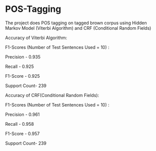 # POS-Tagging
The project does POS tagging on tagged brown corpus using Hidden Markov Model (Viterbi Algorithm) and CRF (Conditional Random Fields)

Accuracy of Viterbi Algorithm: 

F1-Scores (Number of Test Sentences Used = 10) :

Precision - 0.935

Recall - 0.925

F1-Score - 0.925

Support Count- 239

Accuracy of CRF(Conditional Random Fields): 

F1-Scores (Number of Test Sentences Used = 10) :

Precision - 0.961 

Recall - 0.958

F1-Score - 0.957

Support Count- 239
